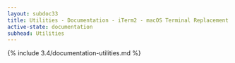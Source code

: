 ```yaml
---
layout: subdoc33
title: Utilities - Documentation - iTerm2 - macOS Terminal Replacement
active-state: documentation
subhead: Utilities
---
```

{% include 3.4/documentation-utilities.md %}

